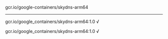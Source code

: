gcr.io/google-containers/skydns-arm64 

----
gcr.io/google_containers/skydns-arm64:1.0 √

gcr.io/google_containers/skydns-arm64:1.0 √

